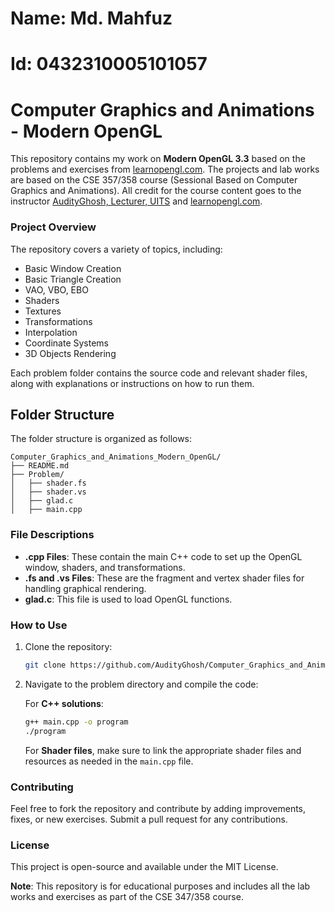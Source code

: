 # Name: Md. Mahfuz
# Id: 0432310005101057
# Computer Graphics and Animations - Modern OpenGL

This repository contains my work on **Modern OpenGL 3.3** based on the problems and exercises from [learnopengl.com](https://learnopengl.com/). The projects and lab works are based on the CSE 357/358 course (Sessional Based on Computer Graphics and Animations). All credit for the course content goes to the instructor [AudityGhosh, Lecturer, UITS](https://uits.edu.bd) and [learnopengl.com](https://learnopengl.com/).

### Project Overview

The repository covers a variety of topics, including:

- Basic Window Creation
- Basic Triangle Creation
- VAO, VBO, EBO
- Shaders
- Textures
- Transformations
- Interpolation
- Coordinate Systems
- 3D Objects Rendering

Each problem folder contains the source code and relevant shader files, along with explanations or instructions on how to run them.

## Folder Structure

The folder structure is organized as follows:

```
Computer_Graphics_and_Animations_Modern_OpenGL/
├── README.md
├── Problem/
│   ├── shader.fs
│   ├── shader.vs
│   ├── glad.c
│   ├── main.cpp
```

### File Descriptions

- **.cpp Files**: These contain the main C++ code to set up the OpenGL window, shaders, and transformations.
- **.fs and .vs Files**: These are the fragment and vertex shader files for handling graphical rendering.
- **glad.c**: This file is used to load OpenGL functions.


### How to Use

1. Clone the repository:

    ```bash
    git clone https://github.com/AudityGhosh/Computer_Graphics_and_Animations_Modern_OpenGL.git
    ```

2. Navigate to the problem directory and compile the code:

    For **C++ solutions**:

    ```bash
    g++ main.cpp -o program
    ./program
    ```

    For **Shader files**, make sure to link the appropriate shader files and resources as needed in the `main.cpp` file.

### Contributing

Feel free to fork the repository and contribute by adding improvements, fixes, or new exercises. Submit a pull request for any contributions.

### License

This project is open-source and available under the MIT License.


**Note**: This repository is for educational purposes and includes all the lab works and exercises as part of the CSE 347/358 course.


